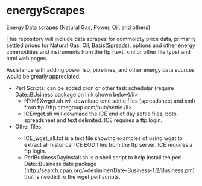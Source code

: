 energyScrapes
=============

Energy Data scrapes  (Natural Gas, Power, Oil, and others)

This repository will include data scrapes for commoidty price data, primarily settled prices for Natural Gas, Oil, Basis(Spreads), options and other energy commodities and instruments from the ftp (text, xml or other file typs) and html web pages.

Assistance with adding power iso, pipelines, and other energy data sources would be greatly appreciated.
 <ul>
<li>Perl Scripts: can be added cron or other task schedular (require Date::BUsiness package on link shown below)/li><ul>
<li>NYMEXwget.sh will download cme settle files (spreadsheet and xml) from ftp://ftp.cmegroup.com/pub/settle./li>
<li>ICEwget.sh will downlaod the ICE end of day settle files, both spreadsheet and text delimited.  ICE requires a ftp login.</li></ul>
<li>Other files:</li>
<ul>
<li>ICE_wget_all.txt is a text file showing examples of using wget to extract all historical ICE EOD files from the ftp server.  ICE requires a ftp login.</li>
<li>PerlBusinessDayInstall.sh is a shell script to help install teh perl Date::Business date package (http://search.cpan.org/~desiminer/Date-Business-1.2/Business.pm) that is needed ro the wget perl scripts.</li>
</ul></ul>

